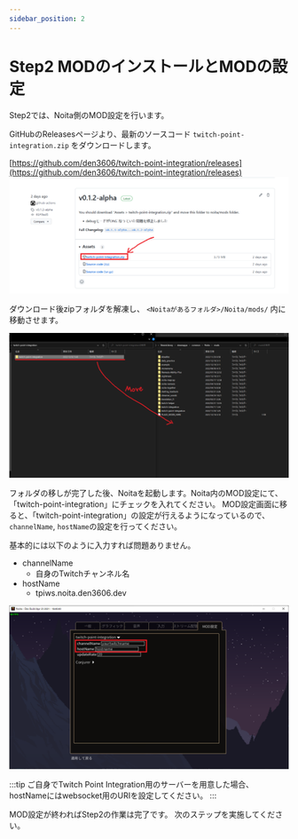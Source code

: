 ```yaml
---
sidebar_position: 2
---
```


# Step2 MODのインストールとMODの設定

Step2では、Noita側のMOD設定を行います。

GitHubのReleasesページより、最新のソースコード `twitch-point-integration.zip` をダウンロードします。

[https://github.com/den3606/twitch-point-integration/releases](https://github.com/den3606/twitch-point-integration/releases)
[![github-page](./img/step2/github-page.png)](https://github.com/den3606/twitch-point-integration/releases)

ダウンロード後zipフォルダを解凍し、 `<Noitaがあるフォルダ>/Noita/mods/` 内に移動させます。

![mod-copy](./img/step2/mod-copy.png)

フォルダの移しが完了した後、Noitaを起動します。Noita内のMOD設定にて、「twitch-point-integration」にチェックを入れてください。
MOD設定画面に移ると、「twitch-point-integration」の設定が行えるようになっているので、`channelName`, `hostName`の設定を行ってください。

基本的には以下のように入力すれば問題ありません。

- channelName
  - 自身のTwitchチャンネル名
- hostName
  - tpiws.noita.den3606.dev

![mod-settings](./img/step2/mod-settings.png)

:::tip
ご自身でTwitch Point Integration用のサーバーを用意した場合、hostNameにはwebsocket用のURIを設定してください。
:::

MOD設定が終わればStep2の作業は完了です。
次のステップを実施してください。
